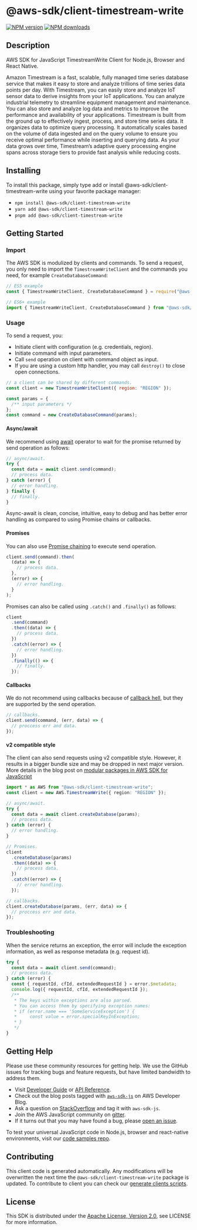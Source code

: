 # @aws-sdk/client-timestream-write

[![NPM version](https://img.shields.io/npm/v/@aws-sdk/client-timestream-write/latest.svg)](https://www.npmjs.com/package/@aws-sdk/client-timestream-write)
[![NPM downloads](https://img.shields.io/npm/dm/@aws-sdk/client-timestream-write.svg)](https://www.npmjs.com/package/@aws-sdk/client-timestream-write)

## Description

AWS SDK for JavaScript TimestreamWrite Client for Node.js, Browser and React Native.

<p>Amazon Timestream is a fast, scalable, fully managed time series database service that makes it easy to store and analyze trillions of time series data points per day. With Timestream, you can easily store and analyze IoT sensor data to derive insights from your IoT applications. You can analyze industrial telemetry to streamline equipment management and maintenance. You can also store and analyze log data and metrics to improve the performance and availability of your applications. Timestream is built from the ground up to effectively ingest, process, and store time series data. It organizes data to optimize query processing. It automatically scales based on the volume of data ingested and on the query volume to ensure you receive optimal performance while inserting and querying data. As your data grows over time, Timestream’s adaptive query processing engine spans across storage tiers to provide fast analysis while reducing costs.</p>

## Installing

To install this package, simply type add or install @aws-sdk/client-timestream-write
using your favorite package manager:

- `npm install @aws-sdk/client-timestream-write`
- `yarn add @aws-sdk/client-timestream-write`
- `pnpm add @aws-sdk/client-timestream-write`

## Getting Started

### Import

The AWS SDK is modulized by clients and commands.
To send a request, you only need to import the `TimestreamWriteClient` and
the commands you need, for example `CreateDatabaseCommand`:

```js
// ES5 example
const { TimestreamWriteClient, CreateDatabaseCommand } = require("@aws-sdk/client-timestream-write");
```

```ts
// ES6+ example
import { TimestreamWriteClient, CreateDatabaseCommand } from "@aws-sdk/client-timestream-write";
```

### Usage

To send a request, you:

- Initiate client with configuration (e.g. credentials, region).
- Initiate command with input parameters.
- Call `send` operation on client with command object as input.
- If you are using a custom http handler, you may call `destroy()` to close open connections.

```js
// a client can be shared by different commands.
const client = new TimestreamWriteClient({ region: "REGION" });

const params = {
  /** input parameters */
};
const command = new CreateDatabaseCommand(params);
```

#### Async/await

We recommend using [await](https://developer.mozilla.org/en-US/docs/Web/JavaScript/Reference/Operators/await)
operator to wait for the promise returned by send operation as follows:

```js
// async/await.
try {
  const data = await client.send(command);
  // process data.
} catch (error) {
  // error handling.
} finally {
  // finally.
}
```

Async-await is clean, concise, intuitive, easy to debug and has better error handling
as compared to using Promise chains or callbacks.

#### Promises

You can also use [Promise chaining](https://developer.mozilla.org/en-US/docs/Web/JavaScript/Guide/Using_promises#chaining)
to execute send operation.

```js
client.send(command).then(
  (data) => {
    // process data.
  },
  (error) => {
    // error handling.
  }
);
```

Promises can also be called using `.catch()` and `.finally()` as follows:

```js
client
  .send(command)
  .then((data) => {
    // process data.
  })
  .catch((error) => {
    // error handling.
  })
  .finally(() => {
    // finally.
  });
```

#### Callbacks

We do not recommend using callbacks because of [callback hell](http://callbackhell.com/),
but they are supported by the send operation.

```js
// callbacks.
client.send(command, (err, data) => {
  // proccess err and data.
});
```

#### v2 compatible style

The client can also send requests using v2 compatible style.
However, it results in a bigger bundle size and may be dropped in next major version. More details in the blog post
on [modular packages in AWS SDK for JavaScript](https://aws.amazon.com/blogs/developer/modular-packages-in-aws-sdk-for-javascript/)

```ts
import * as AWS from "@aws-sdk/client-timestream-write";
const client = new AWS.TimestreamWrite({ region: "REGION" });

// async/await.
try {
  const data = await client.createDatabase(params);
  // process data.
} catch (error) {
  // error handling.
}

// Promises.
client
  .createDatabase(params)
  .then((data) => {
    // process data.
  })
  .catch((error) => {
    // error handling.
  });

// callbacks.
client.createDatabase(params, (err, data) => {
  // proccess err and data.
});
```

### Troubleshooting

When the service returns an exception, the error will include the exception information,
as well as response metadata (e.g. request id).

```js
try {
  const data = await client.send(command);
  // process data.
} catch (error) {
  const { requestId, cfId, extendedRequestId } = error.$metadata;
  console.log({ requestId, cfId, extendedRequestId });
  /**
   * The keys within exceptions are also parsed.
   * You can access them by specifying exception names:
   * if (error.name === 'SomeServiceException') {
   *     const value = error.specialKeyInException;
   * }
   */
}
```

## Getting Help

Please use these community resources for getting help.
We use the GitHub issues for tracking bugs and feature requests, but have limited bandwidth to address them.

- Visit [Developer Guide](https://docs.aws.amazon.com/sdk-for-javascript/v3/developer-guide/welcome.html)
  or [API Reference](https://docs.aws.amazon.com/AWSJavaScriptSDK/v3/latest/index.html).
- Check out the blog posts tagged with [`aws-sdk-js`](https://aws.amazon.com/blogs/developer/tag/aws-sdk-js/)
  on AWS Developer Blog.
- Ask a question on [StackOverflow](https://stackoverflow.com/questions/tagged/aws-sdk-js) and tag it with `aws-sdk-js`.
- Join the AWS JavaScript community on [gitter](https://gitter.im/aws/aws-sdk-js-v3).
- If it turns out that you may have found a bug, please [open an issue](https://github.com/aws/aws-sdk-js-v3/issues/new/choose).

To test your universal JavaScript code in Node.js, browser and react-native environments,
visit our [code samples repo](https://github.com/aws-samples/aws-sdk-js-tests).

## Contributing

This client code is generated automatically. Any modifications will be overwritten the next time the `@aws-sdk/client-timestream-write` package is updated.
To contribute to client you can check our [generate clients scripts](https://github.com/aws/aws-sdk-js-v3/tree/main/scripts/generate-clients).

## License

This SDK is distributed under the
[Apache License, Version 2.0](http://www.apache.org/licenses/LICENSE-2.0),
see LICENSE for more information.
